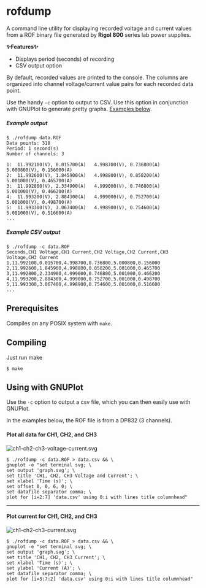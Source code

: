 # rofdump


A command line utility for displaying recorded voltage and current values from a ROF binary file generated by **Rigol 800** series lab power supplies.  

**:sparkles:Features:sparkles:**

* Displays period (seconds) of recording
* CSV output option

By default, recorded values are printed to the console. The columns are organized into channel voltage/current value pairs for each recorded data point.

Use the handy `-c` option to output to CSV. Use this option in conjunction with GNUPlot to generate pretty graphs. [Examples below](#using-with-gnuplot).

##### Example output
```
$ ./rofdump data.ROF
Data points: 318
Period: 1 second(s)
Number of channels: 3
	
1:	11.992100(V), 0.015700(A)	4.998700(V), 0.736800(A)	5.000800(V), 0.156000(A)	
2:	11.992600(V), 1.845900(A)	4.998800(V), 0.858200(A)	5.001000(V), 0.465700(A)	
3:	11.992800(V), 2.334900(A)	4.999000(V), 0.746800(A)	5.001000(V), 0.466200(A)	
4:	11.993200(V), 2.884300(A)	4.999000(V), 0.752700(A)	5.001000(V), 0.498700(A)	
5:	11.993300(V), 3.067400(A)	4.998900(V), 0.754600(A)	5.001000(V), 0.516600(A)	
...
```


##### Example CSV output
```
$ ./rofdump -c data.ROF 
Seconds,CH1 Voltage,CH1 Current,CH2 Voltage,CH2 Current,CH3 Voltage,CH3 Current
1,11.992100,0.015700,4.998700,0.736800,5.000800,0.156000
2,11.992600,1.845900,4.998800,0.858200,5.001000,0.465700
3,11.992800,2.334900,4.999000,0.746800,5.001000,0.466200
4,11.993200,2.884300,4.999000,0.752700,5.001000,0.498700
5,11.993300,3.067400,4.998900,0.754600,5.001000,0.516600
...
```
## Prerequisites
Compiles on any POSIX system with `make`.

## Compiling
Just run make

```
$ make
```
## Using with GNUPlot
Use the `-c` option to output a csv file, which you can then easily use with GNUPlot.

In the examples below, the ROF file is from a DP832 (3 channels).

#### Plot all data for CH1, CH2, and CH3
![ch1-ch2-ch3-voltage-current.svg](https://s3.amazonaws.com/static.markruiz.com/rofdump/ch1-ch2-ch3-voltage-current.svg)

```
$ ./rofdump -c data.ROF > data.csv && \ 
gnuplot -e "set terminal svg; \
set output 'graph.svg'; \
set title 'CH1, CH2, CH3 Voltage and Current'; \
set xlabel 'Time (s)'; \
set offset 0, 0, 6, 0; \
set datafile separator comma; \
plot for [i=2:7] 'data.csv' using 0:i with lines title columnhead"
```
---
#### Plot current for CH1, CH2, and CH3
![ch1-ch2-ch3-current.svg](https://s3.amazonaws.com/static.markruiz.com/rofdump/ch1-ch2-ch3-current.svg)

```
$ ./rofdump -c data.ROF > data.csv && \ 
gnuplot -e "set terminal svg; \
set output 'graph.svg'; \
set title 'CH1, CH2, CH3 Current'; \
set xlabel 'Time (s)'; \
set ylabel 'Current (A)'; \
set datafile separator comma; \
plot for [i=3:7:2] 'data.csv' using 0:i with lines title columnhead"
```




